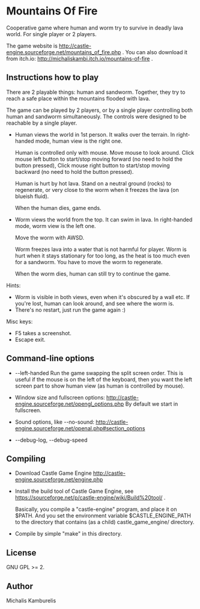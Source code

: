 # Mountains Of Fire

Cooperative game where human and worm try to survive in deadly lava world. For single player or 2 players.

The game website is http://castle-engine.sourceforge.net/mountains_of_fire.php . You can also download it from itch.io: http://michaliskambi.itch.io/mountains-of-fire .

## Instructions how to play

There are 2 playable things: human and sandworm. Together, they try to reach a safe place within the mountains flooded with lava.

The game can be played by 2 players, or by a single player controlling both human and sandworm simultaneously. The controls were designed to be reachable by a single player.

- Human views the world in 1st person. It walks over the terrain.
  In right-handed mode, human view is the right one.

  Human is controlled only with mouse.
  Move mouse to look around.
  Click mouse left button to start/stop moving forward (no need to hold the button pressed),
  Click mouse right button to start/stop moving backward (no need to hold the button pressed).

  Human is hurt by hot lava.
  Stand on a neutral ground (rocks) to regenerate,
  or very close to the worm when it freezes the lava (on blueish fluid).

  When the human dies, game ends.

- Worm views the world from the top. It can swim in lava.
  In right-handed mode, worm view is the left one.

  Move the worm with AWSD.

  Worm freezes lava into a water that is not harmful for player.
  Worm is hurt when it stays stationary for too long, as the heat
  is too much even for a sandworm.
  You have to move the worm to regenerate.

  When the worm dies, human can still try to continue the game.

Hints:
- Worm is visible in both views, even when it's obscured by a wall etc.
  If you're lost, human can look around, and see where the worm is.
- There's no restart, just run the game again :)

Misc keys:
- F5 takes a screenshot.
- Escape exit.

## Command-line options

- --left-handed
  Run the game swapping the split screen order. This is useful if the mouse
  is on the left of the keyboard, then you want the left screen part
  to show human view (as human is controlled by mouse).

- Window size and fullscreen options:
  http://castle-engine.sourceforge.net/opengl_options.php
  By default we start in fullscreen.

- Sound options, like --no-sound:
  http://castle-engine.sourceforge.net/openal.php#section_options

- --debug-log, --debug-speed

## Compiling

- Download Castle Game Engine
  http://castle-engine.sourceforge.net/engine.php

- Install the build tool of Castle Game Engine, see
  https://sourceforge.net/p/castle-engine/wiki/Build%20tool/ .

  Basically, you compile a "castle-engine" program, and place it on $PATH.
  And you set the environment variable $CASTLE_ENGINE_PATH to the directory
  that contains (as a child) castle_game_engine/ directory.

- Compile by simple "make" in this directory.

## License

GNU GPL >= 2.

## Author

Michalis Kamburelis
